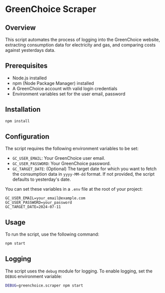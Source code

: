 # GreenChoice Scraper

## Overview

This script automates the process of logging into the GreenChoice website, extracting consumption data for electricity and gas, and comparing costs against yesterdays data.

## Prerequisites

- Node.js installed
- npm (Node Package Manager) installed
- A GreenChoice account with valid login credentials
- Environment variables set for the user email, password

## Installation

```sh
npm install
```

## Configuration

The script requires the following environment variables to be set:

- `GC_USER_EMAIL`: Your GreenChoice user email.
- `GC_USER_PASSWORD`: Your GreenChoice password.
- `GC_TARGET_DATE`: (Optional) The target date for which you want to fetch the consumption data in `yyyy-MM-dd` format. If not provided, the script defaults to yesterday's date.

You can set these variables in a `.env` file at the root of your project:

```
GC_USER_EMAIL=your_email@example.com
GC_USER_PASSWORD=your_password
GC_TARGET_DATE=2024-07-11
```

## Usage

To run the script, use the following command:

```sh
npm start
```

## Logging

The script uses the `debug` module for logging. To enable logging, set the `DEBUG` environment variable:

```sh
DEBUG=greenchoice.scraper npm start
```
